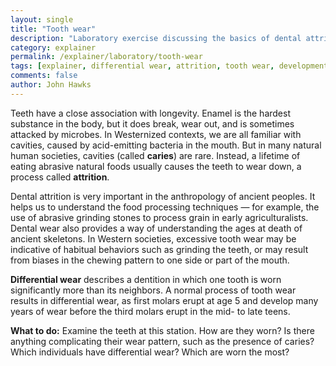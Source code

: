 ```yaml
---
layout: single 
title: "Tooth wear" 
description: "Laboratory exercise discussing the basics of dental attrition." 
category: explainer
permalink: /explainer/laboratory/tooth-wear
tags: [explainer, differential wear, attrition, tooth wear, development, laboratory, teeth, Anthropology 105] 
comments: false 
author: John Hawks 
---
```




Teeth have a close association with longevity. Enamel is the hardest substance in the body, but it does break, wear out, and is sometimes attacked by microbes. In Westernized contexts, we are all familiar with cavities, caused by acid-emitting bacteria in the mouth. But in many natural human societies, cavities (called <strong>caries</strong>) are rare. Instead, a lifetime of eating abrasive natural foods usually causes the teeth to wear down, a process called <strong>attrition</strong>. 



Dental attrition is very important in the anthropology of ancient peoples. It helps us to understand the food processing techniques &mdash; for example, the use of abrasive grinding stones to process grain in early agriculturalists. Dental wear also provides a way of understanding the ages at death of ancient skeletons. In Western societies, excessive tooth wear may be indicative of habitual behaviors such as grinding the teeth, or may result from biases in the chewing pattern to one side or part of the mouth. 



<strong>Differential wear</strong> describes a dentition in which one tooth is worn significantly more than its neighbors. A normal process of tooth wear results in differential wear, as first molars erupt at age 5 and develop many years of wear before the third molars erupt in the mid- to late teens. 



<strong>What to do:</strong> Examine the teeth at this station. How are they worn? Is there anything complicating their wear pattern, such as the presence of caries? Which individuals have differential wear? Which are worn the most? 

